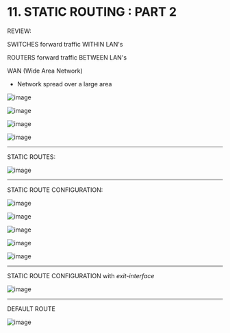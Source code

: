 # 11. STATIC ROUTING : PART 2

REVIEW:

SWITCHES forward traffic WITHIN LAN's

ROUTERS forward traffic BETWEEN LAN's

WAN (Wide Area Network)

- Network spread over a large area

![image](https://github.com/psaumur/CCNA/assets/106411237/e44ac71c-91e3-4963-85da-ac07e475b248)


![image](https://github.com/psaumur/CCNA/assets/106411237/289212da-6c94-44fb-a1e3-1c066b56d79c)


![image](https://github.com/psaumur/CCNA/assets/106411237/f8f7d58b-89b7-412c-9cf6-c038338e105d)


![image](https://github.com/psaumur/CCNA/assets/106411237/63611407-719e-46d3-8331-a18533616285)

---

STATIC ROUTES:

![image](https://github.com/psaumur/CCNA/assets/106411237/10135afa-ace6-47f1-aada-1b73f243589b)

---

STATIC ROUTE CONFIGURATION:

![image](https://github.com/psaumur/CCNA/assets/106411237/d375a428-e171-4212-9698-2f2589878884)


![image](https://github.com/psaumur/CCNA/assets/106411237/012f4134-2667-421b-9b36-f449faebf423)


![image](https://github.com/psaumur/CCNA/assets/106411237/0a3ed6cb-c414-4365-aef4-754b4b82483e)


![image](https://github.com/psaumur/CCNA/assets/106411237/4379f8fb-a366-4279-a31c-ff2ba3f6fdb8)


![image](https://github.com/psaumur/CCNA/assets/106411237/6fed6489-c53c-404e-b794-b71c2e9b8e4f)

---

STATIC ROUTE CONFIGURATION with *exit-interface*

![image](https://github.com/psaumur/CCNA/assets/106411237/dc93b5f9-791c-44fc-8b88-2053491183a9)

---

DEFAULT ROUTE

![image](https://github.com/psaumur/CCNA/assets/106411237/a0eef93a-b40b-409b-8b51-6cdbace4ff45)
